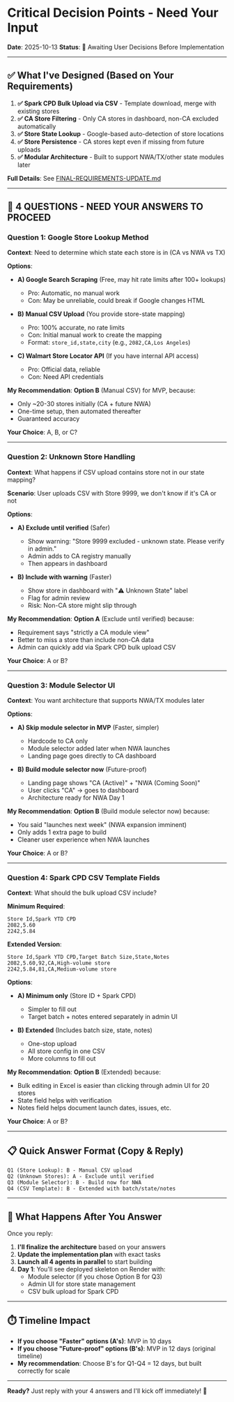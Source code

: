 # Critical Decision Points - Need Your Input

**Date**: 2025-10-13
**Status**: 🔴 Awaiting User Decisions Before Implementation

---

## ✅ What I've Designed (Based on Your Requirements)

1. **✅ Spark CPD Bulk Upload via CSV** - Template download, merge with existing stores
2. **✅ CA Store Filtering** - Only CA stores in dashboard, non-CA excluded automatically
3. **✅ Store State Lookup** - Google-based auto-detection of store locations
4. **✅ Store Persistence** - CA stores kept even if missing from future uploads
5. **✅ Modular Architecture** - Built to support NWA/TX/other state modules later

**Full Details**: See [FINAL-REQUIREMENTS-UPDATE.md](FINAL-REQUIREMENTS-UPDATE.md)

---

## 🔴 4 QUESTIONS - NEED YOUR ANSWERS TO PROCEED

### Question 1: Google Store Lookup Method
**Context**: Need to determine which state each store is in (CA vs NWA vs TX)

**Options**:
- **A) Google Search Scraping** (Free, may hit rate limits after 100+ lookups)
  - Pro: Automatic, no manual work
  - Con: May be unreliable, could break if Google changes HTML

- **B) Manual CSV Upload** (You provide store-state mapping)
  - Pro: 100% accurate, no rate limits
  - Con: Initial manual work to create the mapping
  - Format: `store_id,state,city` (e.g., `2082,CA,Los Angeles`)

- **C) Walmart Store Locator API** (If you have internal API access)
  - Pro: Official data, reliable
  - Con: Need API credentials

**My Recommendation**: **Option B** (Manual CSV) for MVP, because:
- Only ~20-30 stores initially (CA + future NWA)
- One-time setup, then automated thereafter
- Guaranteed accuracy

**Your Choice**: A, B, or C?

---

### Question 2: Unknown Store Handling
**Context**: What happens if CSV upload contains store not in our state mapping?

**Scenario**: User uploads CSV with Store 9999, we don't know if it's CA or not

**Options**:
- **A) Exclude until verified** (Safer)
  - Show warning: "Store 9999 excluded - unknown state. Please verify in admin."
  - Admin adds to CA registry manually
  - Then appears in dashboard

- **B) Include with warning** (Faster)
  - Show store in dashboard with "⚠️ Unknown State" label
  - Flag for admin review
  - Risk: Non-CA store might slip through

**My Recommendation**: **Option A** (Exclude until verified) because:
- Requirement says "strictly a CA module view"
- Better to miss a store than include non-CA data
- Admin can quickly add via Spark CPD bulk upload CSV

**Your Choice**: A or B?

---

### Question 3: Module Selector UI
**Context**: You want architecture that supports NWA/TX modules later

**Options**:
- **A) Skip module selector in MVP** (Faster, simpler)
  - Hardcode to CA only
  - Module selector added later when NWA launches
  - Landing page goes directly to CA dashboard

- **B) Build module selector now** (Future-proof)
  - Landing page shows "CA (Active)" + "NWA (Coming Soon)"
  - User clicks "CA" → goes to dashboard
  - Architecture ready for NWA Day 1

**My Recommendation**: **Option B** (Build module selector now) because:
- You said "launches next week" (NWA expansion imminent)
- Only adds 1 extra page to build
- Cleaner user experience when NWA launches

**Your Choice**: A or B?

---

### Question 4: Spark CPD CSV Template Fields
**Context**: What should the bulk upload CSV include?

**Minimum Required**:
```csv
Store Id,Spark YTD CPD
2082,5.60
2242,5.84
```

**Extended Version**:
```csv
Store Id,Spark YTD CPD,Target Batch Size,State,Notes
2082,5.60,92,CA,High-volume store
2242,5.84,81,CA,Medium-volume store
```

**Options**:
- **A) Minimum only** (Store ID + Spark CPD)
  - Simpler to fill out
  - Target batch + notes entered separately in admin UI

- **B) Extended** (Includes batch size, state, notes)
  - One-stop upload
  - All store config in one CSV
  - More columns to fill out

**My Recommendation**: **Option B** (Extended) because:
- Bulk editing in Excel is easier than clicking through admin UI for 20 stores
- State field helps with verification
- Notes field helps document launch dates, issues, etc.

**Your Choice**: A or B?

---

## 📋 Quick Answer Format (Copy & Reply)

```
Q1 (Store Lookup): B - Manual CSV upload
Q2 (Unknown Stores): A - Exclude until verified
Q3 (Module Selector): B - Build now for NWA
Q4 (CSV Template): B - Extended with batch/state/notes
```

---

## 🚀 What Happens After You Answer

Once you reply:
1. **I'll finalize the architecture** based on your answers
2. **Update the implementation plan** with exact tasks
3. **Launch all 4 agents in parallel** to start building
4. **Day 1**: You'll see deployed skeleton on Render with:
   - Module selector (if you chose Option B for Q3)
   - Admin UI for store state management
   - CSV bulk upload for Spark CPD

---

## ⏱️ Timeline Impact

- **If you choose "Faster" options (A's)**: MVP in 10 days
- **If you choose "Future-proof" options (B's)**: MVP in 12 days (original timeline)
- **My recommendation**: Choose B's for Q1-Q4 = 12 days, but built correctly for scale

---

**Ready?** Just reply with your 4 answers and I'll kick off immediately! 🚀
